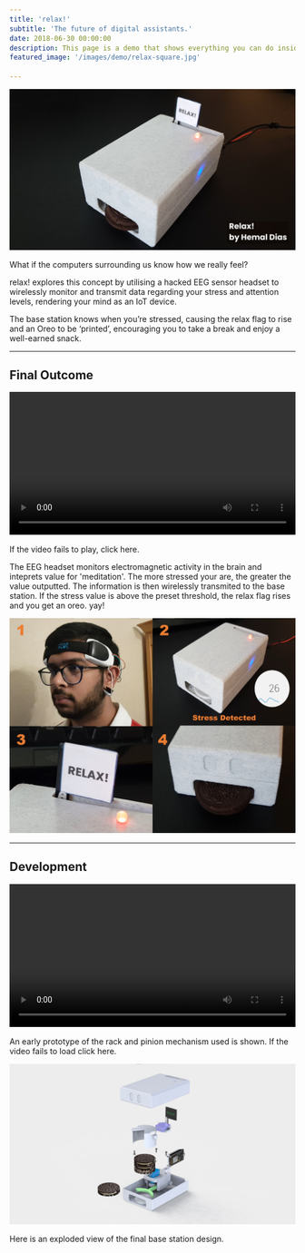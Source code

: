 ```yaml
---
title: 'relax!'
subtitle: 'The future of digital assistants.'
date: 2018-06-30 00:00:00
description: This page is a demo that shows everything you can do inside portfolio and blog posts.
featured_image: '/images/demo/relax-square.jpg'

---
```


![](\images\relax\header.jpg)

What if the computers surrounding us know how we really feel?

relax! explores this concept by utilising a hacked EEG sensor headset to wirelessly monitor and transmit data regarding your stress and attention levels, rendering your mind as an IoT device.

The base station knows when you’re stressed, causing the relax flag to rise and an Oreo to be ‘printed’, encouraging you to take a break and enjoy a well-earned snack.

---

## Final Outcome

<div>
<video autoplay="autoplay" loop="loop" width="100%" mute="true" playsinline="true" >
  <source src="/images/relax/final.mp4" type="video/mp4">
</video>
</div>

If the video fails to play, click here.

The EEG headset monitors electromagnetic activity in the brain and inteprets value for 'meditation'. The more stressed your are, the greater the value outputted. The information is then wirelessly transmited to the base station. If the stress value is above the preset threshold, the relax flag rises and you get an oreo. yay!

![](/images/relax/process.jpg)



---

## Development



<div>
<video autoplay="autoplay" loop="loop" width="100%" mute="true" playsinline="true" >
  <source src="/images/relax/prototype.mp4" type="video/mp4">
</video>
</div>



An early prototype of the rack and pinion mechanism used is shown. If the video fails to load click here.



![](/images/relax/exploded.jpg)



Here is an exploded view of the final base station design.